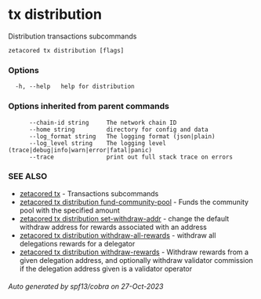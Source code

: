 # tx distribution

Distribution transactions subcommands

```
zetacored tx distribution [flags]
```

### Options

```
  -h, --help   help for distribution
```

### Options inherited from parent commands

```
      --chain-id string     The network chain ID
      --home string         directory for config and data 
      --log_format string   The logging format (json|plain) 
      --log_level string    The logging level (trace|debug|info|warn|error|fatal|panic) 
      --trace               print out full stack trace on errors
```

### SEE ALSO

* [zetacored tx](zetacored_tx.md)	 - Transactions subcommands
* [zetacored tx distribution fund-community-pool](zetacored_tx_distribution_fund-community-pool.md)	 - Funds the community pool with the specified amount
* [zetacored tx distribution set-withdraw-addr](zetacored_tx_distribution_set-withdraw-addr.md)	 - change the default withdraw address for rewards associated with an address
* [zetacored tx distribution withdraw-all-rewards](zetacored_tx_distribution_withdraw-all-rewards.md)	 - withdraw all delegations rewards for a delegator
* [zetacored tx distribution withdraw-rewards](zetacored_tx_distribution_withdraw-rewards.md)	 - Withdraw rewards from a given delegation address, and optionally withdraw validator commission if the delegation address given is a validator operator

###### Auto generated by spf13/cobra on 27-Oct-2023
